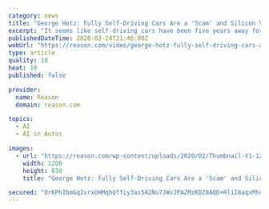 ```yaml
---
category: news
title: "George Hotz: Fully Self-Driving Cars Are a 'Scam' and Silicon Valley 'Needs To Die'"
excerpt: "It seems like self-driving cars have been five years away for at least 15 years. But now, major players in the industry—like Google spinoff Waymo, GM self-driving unit Cruise, and upstart Zoox—are promising that fleets of fully autonomous taxis are just about to roll out. \"It's a scam,\" says George Hotz, the 30-year-old hacker-slash ..."
publishedDateTime: 2020-02-24T21:46:00Z
webUrl: "https://reason.com/video/george-hotz-fully-self-driving-cars-are-a-scam-and-silicon-valley-needs-to-die/"
type: article
quality: 18
heat: 18
published: false

provider:
  name: Reason
  domain: reason.com

topics:
  - AI
  - AI in Autos

images:
  - url: "https://reason.com/wp-content/uploads/2020/02/Thumbnail-V1-1200x630.png"
    width: 1200
    height: 630
    title: "George Hotz: Fully Self-Driving Cars Are a 'Scam' and Silicon Valley 'Needs To Die'"

secured: "OrKPhIbmGqIvrxOHMqbQffiy3as542Nu7JWvJPAZMzKDZ8AQD+RliI8aqxMhcekZSCn9gTpDZ5QIJU26wjGYSuF6GYbn//5hRUfEzrtk67vkTfhneh0Q8UxiP2aQr9fufkRtJlP7/kLNP4K4xqq7yGSQvYTJL6+1iqKrPQZsobostGPc7Ga+QrcL4hZmd+GVwA1Zi9GTcqJfzFdAlDKbSycusR/rla/JJ0fBsQiy7GVWi/nrScdflKfRdNKcdrNQimC0+dvGykr6EcGNlz8q/iUwz+loI0Gr/vcGiA768QGPlXsjJ40Jf8RBI3HxTReQ;TWvORxMK3VbHrNGabq49SA=="
---
```


